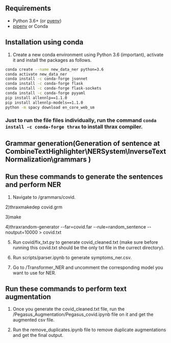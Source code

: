 
## Requirements
- Python 3.6+ (or [pyenv](https://github.com/pyenv/pyenv))
- [pipenv](https://pipenv.readthedocs.io/en/latest/) or Conda


## Installation using conda
1. Create a new conda environment using Python 3.6 (important), activate it and install the packages as follows.
```bash
conda create --name new_data_ner python=3.6
conda activate new_data_ner
conda install -c conda-forge jsonnet
conda install -c conda-forge flask
conda install -c conda-forge flask-sockets
conda install -c conda-forge pyyaml
pip install allennlp==1.1.0
pip install allennlp-models==1.1.0
python -m spacy download en_core_web_sm
```
### Just to run the file files individually, run the command `conda install -c conda-forge thrax` to install thrax compiler.

## Grammar generation(Generation of sentence at CombineTextHighlighter\NERSystem\InverseTextNormalization\grammars )

## Run these commands to generate the sentences and perform NER
1) Navigate to /grammars/covid.

2)thraxmakedep covid.grm

3)make

4)thraxrandom-generator --far=covid.far --rule=random_sentence --noutput=10000 > covid.txt

5) Run covid/fix_txt.py to generate covid_cleaned.txt (make sure before running this covid.txt should be the only txt file in the currect directory).

6) Run scripts/parser.ipynb to generate symptoms_ner.csv.

7) Go to /Transformer_NER and uncomment the corresponding model you want to use for NER.

## Run these commands to perform text augmentation
1) Once you generate the covid_cleaned.txt file, run the /Pegasus_Augmentation/Pegasus_covid.ipynb file on it and get the augmented csv file.

2) Run the remove_duplicates.ipynb file to remove duplicate augmentations and get the final output.



 
